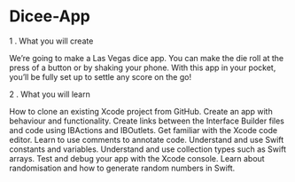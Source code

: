 # Dicee-App

1 . What you will create

We’re going to make a Las Vegas dice app. You can make the die roll at the press of a button or by shaking your phone. With this app in your pocket, you’ll be fully set up to settle any score on the go!

2 . What you will learn

How to clone an existing Xcode project from GitHub.
Create an app with behaviour and functionality.
Create links between the Interface Builder files and code using IBActions and IBOutlets.
Get familiar with the Xcode code editor.
Learn to use comments to annotate code.
Understand and use Swift constants and variables.
Understand and use collection types such as Swift arrays.
Test and debug your app with the Xcode console.
Learn about randomisation and how to generate random numbers in Swift.
